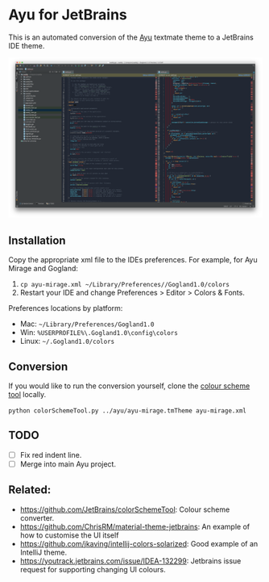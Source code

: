 # Ayu for JetBrains

This is an automated conversion of the [Ayu](https://github.com/dempfi/ayu) textmate theme to a JetBrains IDE theme.

![Screenshot](/screenshot.png?raw=true "Screenshot")

## Installation

Copy the appropriate xml file to the IDEs preferences. For example, for Ayu Mirage and Gogland:

1. `cp ayu-mirage.xml ~/Library/Preferences//Gogland1.0/colors`
2. Restart your IDE and change Preferences > Editor > Colors & Fonts.

Preferences locations by platform:

- Mac: `~/Library/Preferences/Gogland1.0`
- Win: `%USERPROFILE%\.Gogland1.0\config\colors`
- Linux: `~/.Gogland1.0/colors`

## Conversion

If you would like to run the conversion yourself, clone the [colour scheme tool](https://github.com/JetBrains/colorSchemeTool) locally.

`python colorSchemeTool.py ../ayu/ayu-mirage.tmTheme ayu-mirage.xml`

## TODO

- [ ] Fix red indent line.
- [ ] Merge into main Ayu project.

## Related:

- https://github.com/JetBrains/colorSchemeTool: Colour scheme converter.
- https://github.com/ChrisRM/material-theme-jetbrains: An example of how to customise the UI itself
- https://github.com/jkaving/intellij-colors-solarized: Good example of an IntelliJ theme.
- https://youtrack.jetbrains.com/issue/IDEA-132299: Jetbrains issue request for supporting changing UI colours.
